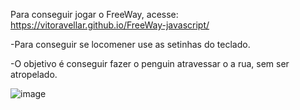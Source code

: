 Para conseguir jogar o FreeWay, acesse: https://vitoravellar.github.io/FreeWay-javascript/

-Para conseguir se locomener use as setinhas do teclado.

-O objetivo é conseguir fazer o penguin atravessar o a rua, sem ser atropelado.

![image](https://github.com/user-attachments/assets/2d736432-951f-4b31-b506-8d1825125224)
